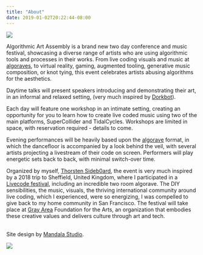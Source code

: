 ```yaml
---
title: "About"
date: 2019-01-02T20:22:44-08:00
---
```


<div class="about">

<div class="about-child">
<img src="/imagez/about/algorave.jpg">
</div>

<div class="about-child">
<p>
<span class="bold">Algorithmic Art Assembly</span> is a brand new two day conference and music festival, showcasing a diverse range of artists who are using algorithmic tools and processes in their works. From live coding visuals and music at <a href="https://www.youtube.com/watch?v=h340aNznHnM" target="_blank">algoraves</a>, to virtual reality, gaming, augmented tooling, generative music composition, or knot tying, this event celebrates artists abusing algorithms for the aesthetics.
</p>

<p>
Daytime talks will present speakers introducing and demonstrating their art, in an informal and relaxed setting, (very much inspired by <a href="http://dorkbotsf.org" target="_blank">Dorkbot</a>).
</p>

<p>
Each day will feature one workshop in an intimate setting, creating an opportunity for you to learn how to create live coded music using two of the main platforms, SuperCollider and TidalCycles. Workshops are limited in space, with reservation required - details to come.
</p>

<p>
Evening performances will be heavily based upon the <a href="https://github.com/Algorave/guidelines/blob/master/README_en.md" target="_blank">algorave</a> format, in which the dancefloor is accompanied by a look behind the veil, with several artists projecting a livestream of their code on screen. Performers will play energetic sets back to back, with minimal switch-over time.
</p>

</div>
</div>

<div class="about">

<div class="about-child">

<p>
Organized by myself, <a href="http://theb0ardside.com/" target="_blank">Thorsten Sideb0ard</a>, the event is very much inspired by a 2018 trip to Sheffield, United Kingdom, where I participated in a <a href="http://livecode.toplap.org/2018/" target="_blank">Livecode festival</a>, including an incredible two room algorave. The DIY sensibilities, the music, visuals, the thriving international community around live coding, which I experienced, were so energizing, I was compelled to give back to my home community in San Francisco. The festival will take place at <a href="https://grayarea.org" target="_blank">Gray Area</a> Foundation for the Arts, an organization that embodies these creative values and delivers culture through art and tech.
</p>

<p><br>Site design by <a href="https://mandalastudio.asia/" target="_blank">Mandala Studio</a>.</p>
</div>

<div class="about-child">
<img src="/imagez/about/thor-bio-pic.jpg">
</div>



</div>
